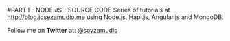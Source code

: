 #PART I - NODE.JS - SOURCE CODE
Series of tutorials at http://blog.josezamudio.me using Node.js, Hapi.js, Angular.js and MongoDB.

Follow me on **Twitter** at: [@soyzamudio](http://twitter.com/soyzamudio)
